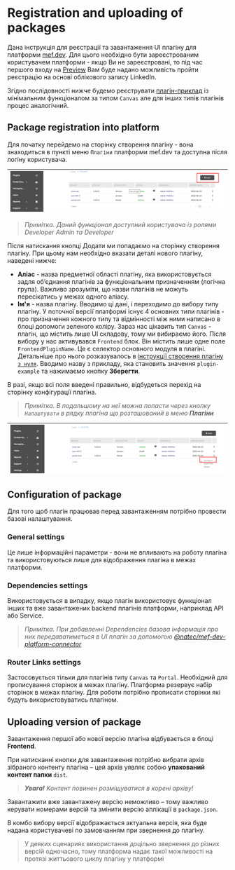 

# Registration and uploading of packages

Дана інструкція для реєстрації та завантаження UI плагіну для платформи [mef.dev](https://mef.dev/). Для цього необхідно бути зареєстрованим користувачем платформи - якщо Ви не зареєстровані, то під час першого входу  на [Preview](https://preview.mef.dev) Вам буде надано можливість пройти реєстрацію на основі облікового запису LinkedIn.

Згідно послідовності нижче будемо реєструвати [плагін-приклад](https://github.com/mef-dev/ui-plugin-example) із мінімальним функціоналом за типом `Canvas` але для інших типів плагінів процес аналогічний.

## Package registration into platform

Для початку перейдемо на сторінку створення плагіну - вона знаходиться в пункті меню `Плагіни` платформи mef.dev та доступна після логіну користувача. 

|![Cторінкa створення](/Images/dev_guides/create_ui_plugin/1.png)|
| :--: |

> *Примітка. Даний функціонал доступний користувача із ролями Developer Admin та Developer*

Після натискання кнопці Додати ми попадаємо на сторінку створення плагіну. При цьому нам необхідно вказати деталі нового плагіну, наведені нижче:

- **Аліас** - назва предметної області плагіну, яка використовується задля об’єднання плагінів за функціональним призначенням (логічна група). Важливо зрозуміти, що назви плагінів не можуть пересікатись у межах одного аліасу. 
- **Ім'я** - назва плагіну. 
Вводимо ці дані, і переходимо до вибору типу плагіну. У поточної версії платформі існує 4 основних типи плагінів - про призначення кожного типу та відмінності між ними написано в блоці допомоги зеленого коліру. Зараз нас цікавить тип `Canvas` - плагін, що містить лише UI складову, тому ми вибираємо його. 
Після вибору у нас активувався `Frontend` блок. Він містить лише одне поле `FrontendPluginName`. Це є селектор основного модуля в плагіні. Детальніше про нього розказувалось в [інструкції створення плагіну `з нуля`](https://mef.dev/dev_guides/first_ui_plugin.php).  Вводимо назву з прикладу, яка становить значення `plugin-example` та нажимаємо кнопку **Зберегти**.

В разі, якщо всі поля введені правильно, відбудеться перехід на сторінку конфігурації плагіна. 
> *Примітка. В подальшому на неї можна попасти через кнопку `Налаштувати` в рядку плагіна що розташований в меню* ***Плагіни***

|![Cторінкa створення](/Images/dev_guides/create_ui_plugin/2.png)|
| :--: |

## Configuration of package
Для того щоб плагін працював перед завантаженням потрібно провести базові налаштування.

### General settings
Це лише інформаційні параметри - вони не впливають на роботу плагіна та використовуються лише для відображення плагіна в межах платформи. 

### Dependencies settings
Використовується в випадку, якщо плагін використовує функціонал інших та вже завантажених backend плагінів платформи, наприклад API або Service. 
> *Примітка. При добавленні Dependencies базова інформація про них передаватиметься в UI плагін за допомогою [@natec/mef-dev-platform-connector](https://www.npmjs.com/package/@natec/mef-dev-platform-connector)*

### Router Links settings
Застосовується тільки для плагінів типу `Canvas` та `Portal`. Необхідний для прописування сторінок в межах плагіну. Платформа резервує набір сторінок в межах плагіну. Для роботи потрібно прописати сторінки які будуть використовуватись плагіном.  

## Uploading version of package
Завантаження першої або нової версію плагіна відбувається в блоці **Frontend**.

При натисканні кнопки для завантаження потрібно вибрати архів зібраного контенту плагіна – цей архів уявляє собою **упакований контент папки** `dist`. 
> ***Увага!*** *Контент повинен розміщуватися в корені архіву!* 

Завантажити вже завантажену версію неможливо – тому важливо керувати номерами версій та змінити версію аплікації в `package.json`.

В комбо вибору версії відображається актуальна версія, яка буде надана користувачеві по замовчанням при звернення до плагіну. 
> У деяких сценариях використання доцільно звернення до різних версій одночасно, тому платформа надає такої можливості на протязі життьового циклу плагіну у платформі
